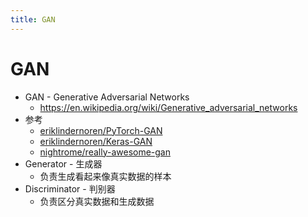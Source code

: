 ```yaml
---
title: GAN
---
```


# GAN

- GAN - Generative Adversarial Networks
  - https://en.wikipedia.org/wiki/Generative_adversarial_networks
- 参考
  - [eriklindernoren/PyTorch-GAN](https://github.com/eriklindernoren/PyTorch-GAN)
  - [eriklindernoren/Keras-GAN](https://github.com/eriklindernoren/Keras-GAN)
  - [nightrome/really-awesome-gan](https://github.com/nightrome/really-awesome-gan)
- Generator - 生成器
  - 负责生成看起来像真实数据的样本
- Discriminator - 判别器
  - 负责区分真实数据和生成数据
